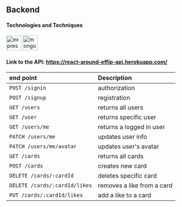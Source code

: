 ## Backend

#### Technologies and Techniques

<p align="left"> 
 <img src="https://upload.wikimedia.org/wikipedia/commons/6/64/Expressjs.png" alt="express js" width="40" height="40"/>

<img src="https://cdn.icon-icons.com/icons2/2415/PNG/512/mongodb_plain_wordmark_logo_icon_146423.png" alt="mongoDB" width="40" height="40"/>
</p>

#### Link to the API: https://react-around-effip-api.herokuapp.com/

| end point                     | Description                |
| :---------------------------- | :------------------------- |
| `POST /signin`                | authorization              |
| `POST /signup`                | registration               |
| `GET /users`                  | returns all users          |
| `GET /user`                   | returns specific user      |
| `GET /users/me`               | returns a logged in user   |
| `PATCH /users/me`             | updates user info          |
| `PATCH /users/me/avatar`      | updates user's avatar      |
| `GET /cards`                  | returns all cards          |
| `POST /cards`                 | creates new card           |
| `DELETE /cards/:cardId`       | deletes specific card      |
| `DELETE /cards/:cardId/likes` | removes a like from a card |
| `PUT /cards/:cardId/likes`    | add a like to a card       |

